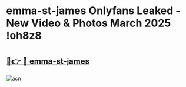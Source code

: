 # emma-st-james Onlyfans Leaked - New Video & Photos March 2025 !oh8z8

# <h2><a href="https://gpnhnv.iuczelnia.edu.pl?title=emma-st-james&ref=oh8z8">🔗👉 🔴 emma-st-james</a></h2>

[![acn](https://github.com/user-attachments/assets/0f9c940e-d8b0-45ae-aac7-cd30a18b3e1c)](https://gpnhnv.iuczelnia.edu.pl?title=emma-st-james&ref=oh8z8)

